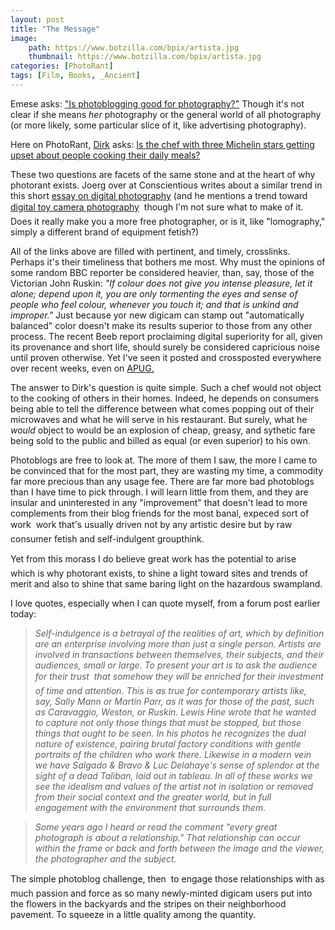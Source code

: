 ```yaml
---
layout: post
title: "The Message"
image:
    path: https://www.botzilla.com/bpix/artista.jpg
    thumbnail: https://www.botzilla.com/bpix/artista.jpg
categories: [PhotoRant]
tags: [Film, Books, _Ancient]
---
```


Emese asks: <a title="Is photoblogging good for photography?" href="{{ site.baseurl }}{% post_url 2006-07-18-Dag %}">"Is photoblogging good for photography?"</a> Though it's not clear if she means <i>her</i> photography or the general world of all photography (or more likely, some particular slice of it, like advertising photography).

Here on PhotoRant, <a href="http://www.unicircuits.com/" rel="acquaintance">Dirk</a> asks: <a href="/blog/archives/000270.html">Is the chef with three Michelin stars getting upset about people cooking their daily meals?</a>


<!--more-->
These two questions are facets of the same stone and at the heart of why photorant exists. Joerg over at Conscientious writes about a similar trend in this short <a href="http://www.jmcolberg.com/weblog/archives/000857.html">essay on digital photography</a> (and he mentions a trend toward <a href="http://www.mono211.com/h0liday/"> digital toy camera photography</a> &#151; though I'm not sure what to make of it. Does it really make you a more free photographer, or is it, like "lomography," simply a different brand of equipment fetish?)

All of the links above are filled with pertinent, and timely, crosslinks. Perhaps it's their timeliness that bothers me most. Why must the opinions of some random BBC reporter be considered heavier, than, say, those of the Victorian John Ruskin: <i>"If colour does not give you intense pleasure, let it alone; depend upon it, you are only tormenting the eyes and sense of people who feel colour, whenever you touch it; and that is unkind and improper."</i> Just because yor new digicam can stamp out "automatically balanced" color doesn't make its results superior to those from any other process. The recent Beeb report proclaiming digital superiority for all, given its provenance and short life, should surely be considered capricious noise until proven otherwise. Yet I've seen it posted and crossposted everywhere over recent weeks, even on <a href="http://www.apug.org/">APUG.</a>

The answer to Dirk's question is quite simple. Such a chef would not object to the cooking of others in their homes. Indeed, he depends on consumers being able to tell the difference between what comes popping out of their microwaves and what he will serve in his restaurant. But surely, what he <i>would</i> object to would be an explosion of cheap, greasy, and sythetic fare being sold to the public and billed as equal (or even superior) to his own.

Photoblogs are free to look at. The more of them I saw, the more I came to be convinced that for the most part, they are wasting my time, a commodity far more precious than any usage fee. There are far more bad photoblogs than I have time to pick through. I will learn little from them, and they are insular and uninterested in any "improvement" that doesn't lead to more complements from their blog friends for the most banal, expeced sort of work &#151; work that's usually driven not by any artistic desire but by raw consumer fetish and self-indulgent groupthink.

Yet from this morass I do believe great work has the potential to arise &#151; which is why photorant exists, to shine a light toward sites and trends of merit and also to shine that same baring light on the hazardous swampland.

I love quotes, especially when I can quote myself, from a forum post earlier today:

> <i>Self-indulgence is a betrayal of the realities of art, which by definition are an enterprise involving more than just a single person. Artists are involved in transactions between themselves, their subjects, and their audiences, small or large. To present your art is to ask the audience for their trust &#151; that somehow they will be enriched for their investment of time and attention. This is as true for contemporary artists like, say, Sally Mann or Martin Parr, as it was for those of the past, such as Caravaggio, Weston, or Ruskin. Lewis Hine wrote that he wanted to capture not only those things that must be stopped, but those things that ought to be seen. In his photos he recognizes the dual nature of existence, pairing brutal factory conditions with gentle portraits of the children who work there. Likewise in a modern vein we have Salgado &amp; Bravo &amp; Luc Delahaye's sense of splendor at the sight of a dead Taliban, laid out in tableau. In all of these works we see the idealism and values of the artist not in isolation or removed from their social context and the greater world, but in full engagement with the environment that surrounds them. </i>

> <i>Some years ago I heard or read the comment "every great photograph is about a relationship." That relationship can occur within the frame or back and forth between the image and the viewer, the photographer and the subject.</i>

The simple photoblog challenge, then &#151; to engage those relationships with as much passion and force as so many newly-minted digicam users put into the flowers in the backyards and the stripes on their neighborhood pavement. To squeeze in a little quality among the quantity.

